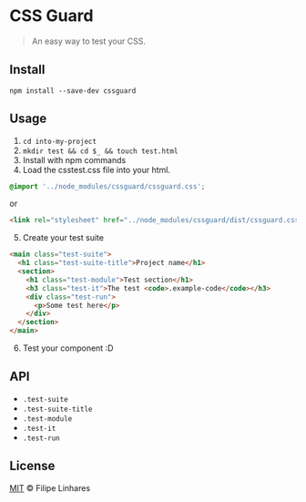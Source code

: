 # CSS Guard
> An easy way to test your CSS.

## Install
```
npm install --save-dev cssguard
```

## Usage
1. `cd into-my-project`
2. `mkdir test && cd $_ && touch test.html`
3. Install with npm commands
4. Load the csstest.css file into your html.

  ```css
  @import '../node_modules/cssguard/cssguard.css';
  ```
  or
  ```html
  <link rel="stylesheet" href="../node_modules/cssguard/dist/cssguard.css">
  ```
5. Create your test suite

  ```html
  <main class="test-suite">
    <h1 class="test-suite-title">Project name</h1>
    <section>
      <h1 class="test-module">Test section</h1>
      <h3 class="test-it">The test <code>.example-code</code></h3>
      <div class="test-run">
        <p>Some test here</p>
      </div>
    </section>
  </main>
  ```
6. Test your component :D

## API
- `.test-suite`
- `.test-suite-title`
- `.test-module`
- `.test-it`
- `.test-run`

## License
[MIT](LICENSE.md) © Filipe Linhares
